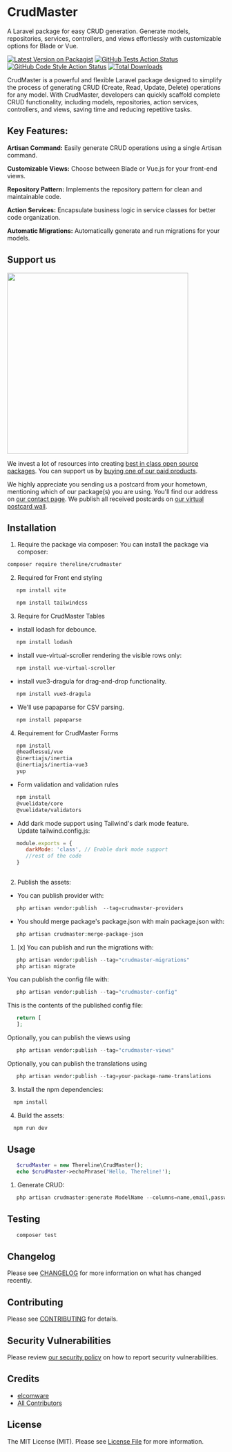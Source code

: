 # CrudMaster
A Laravel package for easy CRUD generation. Generate models, repositories, services, controllers, and views effortlessly with customizable options for Blade or Vue.

[![Latest Version on Packagist](https://img.shields.io/packagist/v/thereline/crudmaster.svg?style=flat-square)](https://packagist.org/packages/thereline/crudmaster)
[![GitHub Tests Action Status](https://img.shields.io/github/actions/workflow/status/thereline/crudmaster/run-tests.yml?branch=main&label=tests&style=flat-square)](https://github.com/thereline/crudmaster/actions?query=workflow%3Arun-tests+branch%3Amain)
[![GitHub Code Style Action Status](https://img.shields.io/github/actions/workflow/status/thereline/crudmaster/fix-php-code-style-issues.yml?branch=main&label=code%20style&style=flat-square)](https://github.com/thereline/crudmaster/actions?query=workflow%3A"Fix+PHP+code+style+issues"+branch%3Amain)
[![Total Downloads](https://img.shields.io/packagist/dt/thereline/crudmaster.svg?style=flat-square)](https://packagist.org/packages/thereline/crudmaster)

CrudMaster is a powerful and flexible Laravel package designed to simplify the process of generating CRUD (Create, Read, Update, Delete) operations for any model. With CrudMaster, developers can quickly scaffold complete CRUD functionality, including models, repositories, action services, controllers, and views, saving time and reducing repetitive tasks.

## Key Features:
**Artisan Command:** Easily generate CRUD operations using a single Artisan command.

**Customizable Views:** Choose between Blade or Vue.js for your front-end views.

**Repository Pattern:** Implements the repository pattern for clean and maintainable code.

**Action Services:** Encapsulate business logic in service classes for better code organization.

**Automatic Migrations:** Automatically generate and run migrations for your models.

## Support us

[<img src="https://github-ads.s3.eu-central-1.amazonaws.com/CrudMaster.jpg?t=1" width="419px" />](https://spatie.be/github-ad-click/CrudMaster)

We invest a lot of resources into creating [best in class open source packages](https://spatie.be/open-source). You can support us by [buying one of our paid products](https://spatie.be/open-source/support-us).

We highly appreciate you sending us a postcard from your hometown, mentioning which of our package(s) you are using. You'll find our address on [our contact page](https://spatie.be/about-us). We publish all received postcards on [our virtual postcard wall](https://spatie.be/open-source/postcards).

## Installation

1. Require the package via composer:
   You can install the package via composer:
```bash
composer require thereline/crudmaster
```

2. Required for Front end styling

```bash
   npm install vite
```
```bash
   npm install tailwindcss
```

3. Require for CrudMaster Tables

* install lodash for debounce.
```bash
   npm install lodash
```
* install vue-virtual-scroller rendering the visible rows only:
```bash
   npm install vue-virtual-scroller
```
* install vue3-dragula for drag-and-drop functionality.
```bash
   npm install vue3-dragula
````
* We'll use papaparse for CSV parsing.
```bash
   npm install papaparse
```

4. Requirement for CrudMaster Forms

```bash
   npm install 
   @headlessui/vue 
   @inertiajs/inertia 
   @inertiajs/inertia-vue3  
   yup 
```

* Form validation and validation rules
```bash
   npm install 
   @vuelidate/core  
   @vuelidate/validators
```

* Add dark mode support using Tailwind's dark mode feature.  
Update tailwind.config.js:

```js
   module.exports = {
      darkMode: 'class', // Enable dark mode support
      //rest of the code
   }
    
````
2. Publish the assets:

* You can publish provider with:
```php
   php artisan vendor:publish  --tag=crudmaster-providers
```
* You should merge package's package.json with main package.json with:
```php
   php artisan crudmaster:merge-package-json

```

1. [x] You can publish and run the migrations with:
```php
   php artisan vendor:publish --tag="crudmaster-migrations"
   php artisan migrate
```

You can publish the config file with:
```php
   php artisan vendor:publish --tag="crudmaster-config"
```

This is the contents of the published config file:

```php
   return [
   ];
```

Optionally, you can publish the views using

```php
   php artisan vendor:publish --tag="crudmaster-views"
```
Optionally, you can publish the translations using
```php
   php artisan vendor:publish --tag=your-package-name-translations
```

3. Install the npm dependencies:
```bash
  npm install
```

4. Build the assets:
```bash
  npm run dev
```



## Usage

```php
   $crudMaster = new Thereline\CrudMaster();
   echo $crudMaster->echoPhrase('Hello, Thereline!');
```
1. Generate CRUD:
```php
   php artisan crudmaster:generate ModelName --columns=name,email,password --views=blade
```


## Testing

```bash
   composer test
```

## Changelog

Please see [CHANGELOG](CHANGELOG.md) for more information on what has changed recently.

## Contributing

Please see [CONTRIBUTING](CONTRIBUTING.md) for details.

## Security Vulnerabilities

Please review [our security policy](../../security/policy) on how to report security vulnerabilities.

## Credits

- [elcomware](https://github.com/elcomnware)
- [All Contributors](../../contributors)

## License

The MIT License (MIT). Please see [License File](LICENSE.md) for more information.
